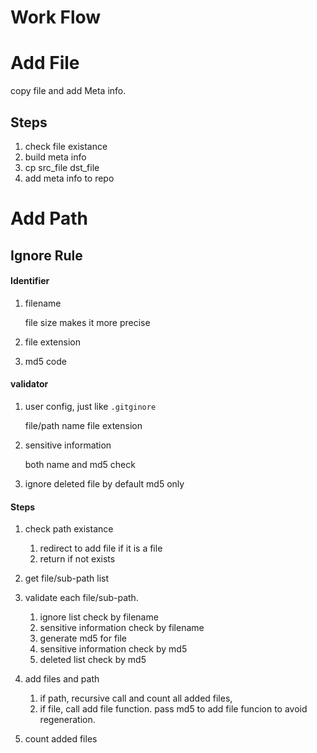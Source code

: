 Work Flow
=========

Add File
========

copy file and add Meta info.

Steps
-----

1. check file existance
2. build meta info
3. cp src_file dst_file
4. add meta info to repo

Add Path
========

Ignore Rule
-----------

#### Identifier

1. filename

    file size makes it more precise
2. file extension
3. md5 code

#### validator

1. user config, just like `.gitginore`

    file/path name
    file extension
2. sensitive information

    both name and md5 check
3. ignore deleted file by default
    md5 only

#### Steps

1. check path existance

    1. redirect to add file if it is a file
    2. return if not exists
2. get file/sub-path list
3. validate each file/sub-path.

    1. ignore list check by filename
    2. sensitive information check by filename
    3. generate md5 for file
    4. sensitive information check by md5
    5. deleted list check by md5
4. add files and path

    1. if path, recursive call and count all added files,
    2. if file, call add file function. pass md5 to add file funcion to avoid regeneration.
5. count added files
